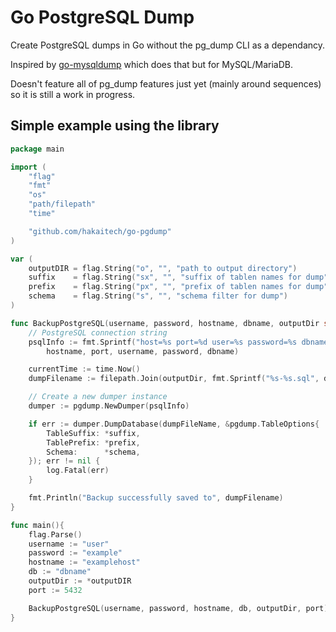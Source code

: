 # Go PostgreSQL Dump

Create PostgreSQL dumps in Go without the pg_dump CLI as a dependancy.

Inspired by [go-mysqldump](https://github.com/jamf/go-mysqldump) which does that but for MySQL/MariaDB.

Doesn't feature all of pg_dump features just yet (mainly around sequences) so it is still a work in progress.

## Simple example using the library

```go
package main

import (
	"flag"
	"fmt"
	"os"
	"path/filepath"
	"time"

	"github.com/hakaitech/go-pgdump"
)

var (
	outputDIR = flag.String("o", "", "path to output directory")
	suffix    = flag.String("sx", "", "suffix of tablen names for dump")
	prefix    = flag.String("px", "", "prefix of tablen names for dump")
	schema    = flag.String("s", "", "schema filter for dump")
)

func BackupPostgreSQL(username, password, hostname, dbname, outputDir string, port int) {
	// PostgreSQL connection string
	psqlInfo := fmt.Sprintf("host=%s port=%d user=%s password=%s dbname=%s sslmode=disable",
		hostname, port, username, password, dbname)

	currentTime := time.Now()
	dumpFilename := filepath.Join(outputDir, fmt.Sprintf("%s-%s.sql", dbname, currentTime.Format("20060102T150405")))

	// Create a new dumper instance
	dumper := pgdump.NewDumper(psqlInfo)

	if err := dumper.DumpDatabase(dumpFileName, &pgdump.TableOptions{
		TableSuffix: *suffix,
		TablePrefix: *prefix,
		Schema:      *schema,
	}); err != nil {
		log.Fatal(err)
	}

	fmt.Println("Backup successfully saved to", dumpFilename)
}

func main(){
	flag.Parse()
	username := "user"
	password := "example"
	hostname := "examplehost"
	db := "dbname"
	outputDir := *outputDIR
	port := 5432

	BackupPostgreSQL(username, password, hostname, db, outputDir, port)
}
```

